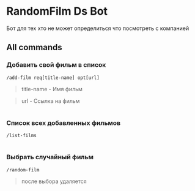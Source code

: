 # RandomFilm Ds Bot

Бот для тех хто не может определиться что посмотреть с компанией

## All commands

### Добавить свой фильм в список
```
/add-film req[title-name] opt[url] 
```
> title-name - Имя фильм

> url - Ссылка на фильм

#

### Список всех добавленных фильмов 
```
/list-films
```

#

### Выбрать случайный фильм 
```
/random-film
```
> после выбора удаляется
